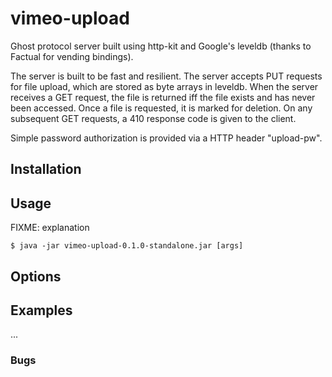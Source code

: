 # vimeo-upload

Ghost protocol server built using http-kit and Google's leveldb (thanks to Factual for vending bindings).

The server is built to be fast and resilient. The server accepts PUT requests for file upload, which are stored as byte arrays in
leveldb. When the server receives a GET request, the file is returned iff the file exists and has never been accessed. Once a
file is requested, it is marked for deletion. On any subsequent GET requests, a 410 response code is given to the client.

Simple password authorization is provided via a HTTP header "upload-pw".

## Installation


## Usage

FIXME: explanation

    $ java -jar vimeo-upload-0.1.0-standalone.jar [args]

## Options


## Examples

...

### Bugs


